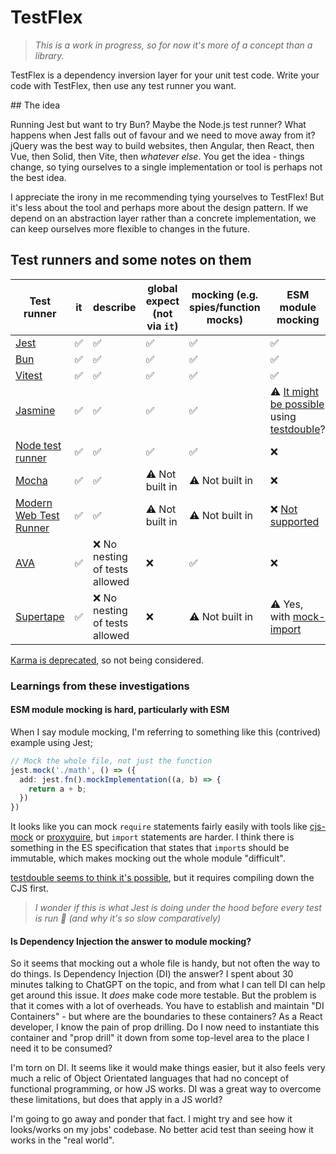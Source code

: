 # TestFlex

> _This is a work in progress, so for now it's more of a concept than a library._

TestFlex is a dependency inversion layer for your unit test code. Write your code with TestFlex, then use any test runner you want.

## The idea

Running Jest but want to try Bun? Maybe the Node.js test runner? What happens when Jest falls out of favour and we need to move away from it? jQuery was the best way to build websites, then Angular, then React, then Vue, then Solid, then Vite, then _whatever else_. You get the idea - things change, so tying ourselves to a single implementation or tool is perhaps not the best idea.

I appreciate the irony in me recommending tying yourselves to TestFlex! But it's less about the tool and perhaps more about the design pattern. If we depend on an abstraction layer rather than a concrete implementation, we can keep ourselves more flexible to changes in the future.

## Test runners and some notes on them

| Test runner                                                                 | it  | describe                       | global expect (not via `it`) | mocking (e.g. spies/function mocks) | ESM module mocking                                                                                                                                                                |
| --------------------------------------------------------------------------- | --- | ------------------------------ | ---------------------------- | ----------------------------------- | --------------------------------------------------------------------------------------------------------------------------------------------------------------------------------- |
| [Jest](https://www.npmjs.com/package/jest)                                  | ✅  | ✅                             | ✅                           | ✅                                  | ✅                                                                                                                                                                                |
| [Bun](https://bun.sh/docs/cli/test)                                         | ✅  | ✅                             | ✅                           | ✅                                  | ✅                                                                                                                                                                                |
| [Vitest](https://vitest.dev)                                                | ✅  | ✅                             | ✅                           | ✅                                  | ✅                                                                                                                                                                                |
| [Jasmine](https://www.npmjs.com/package/jasmine)                            | ✅  | ✅                             | ✅                           | ✅                                  | ⚠️ [It might be possible](https://jasmine.github.io/tutorials/module_mocking#es-modules-in-node-using-testdoublejs) using [testdouble](https://www.npmjs.com/package/testdouble)? |
| [Node test runner](https://nodejs.org/api/test.html)                        | ✅  | ✅                             | ✅                           | ✅                                  | ❌                                                                                                                                                                                |
| [Mocha](https://www.npmjs.com/package/mocha)                                | ✅  | ✅                             | ⚠️ Not built in              | ⚠️ Not built in                     | ❌                                                                                                                                                                                |
| [Modern Web Test Runner](https://modern-web.dev/docs/test-runner/overview/) | ✅  | ✅                             | ⚠️ Not built in              | ⚠️ Not built in                     | ❌ [Not supported](https://modern-web.dev/docs/test-runner/writing-tests/mocking/#mocking-es-modules)                                                                             |
| [AVA](https://www.npmjs.com/package/ava)                                    | ✅  | ❌ No nesting of tests allowed | ❌                           | ✅                                  | ❌                                                                                                                                                                                |
| [Supertape](https://www.npmjs.com/package/supertape)                        | ✅  | ❌ No nesting of tests allowed | ❌                           | ⚠️ Not built in                     | ⚠️ Yes, with [mock-import](https://www.npmjs.com/package/mock-import)                                                                                                             |

[Karma is deprecated](https://github.com/karma-runner/karma#karma-is-deprecated-and-is-not-accepting-new-features-or-general-bug-fixes), so not being considered.

### Learnings from these investigations

#### ESM module mocking is hard, particularly with ESM

When I say module mocking, I'm referring to something like this (contrived) example using Jest;

```ts
// Mock the whole file, not just the function
jest.mock('./math', () => ({
  add: jest.fn().mockImplementation((a, b) => {
    return a + b;
  })
})
```

It looks like you can mock `require` statements fairly easily with tools like [cjs-mock](https://www.npmjs.com/package/cjs-mock) or [proxyquire](https://www.npmjs.com/package/proxyquire), but `import` statements are harder. I think there is something in the ES specification that states that `import`s should be immutable, which makes mocking out the whole module "difficult".

[testdouble seems to think it's possible](https://www.npmjs.com/package/testdouble#module-replacement-with-nodejs), but it requires compiling down the CJS first.

> _I wonder if this is what Jest is doing under the hood before every test is run 🤔 (and why it's so slow comparatively)_

#### Is Dependency Injection the answer to module mocking?

So it seems that mocking out a whole file is handy, but not often the way to do things. Is Dependency Injection (DI) the answer? I spent about 30 minutes talking to ChatGPT on the topic, and from what I can tell DI can help get around this issue. It _does_ make code more testable. But the problem is that it comes with a lot of overheads. You have to establish and maintain "DI Containers" - but where are the boundaries to these containers? As a React developer, I know the pain of prop drilling. Do I now need to instantiate this container and "prop drill" it down from some top-level area to the place I need it to be consumed?

I'm torn on DI. It seems like it would make things easier, but it also feels very much a relic of Object Orientated languages that had no concept of functional programming, or how JS works. DI was a great way to overcome these limitations, but does that apply in a JS world?

I'm going to go away and ponder that fact. I might try and see how it looks/works on my jobs' codebase. No better acid test than seeing how it works in the "real world".
